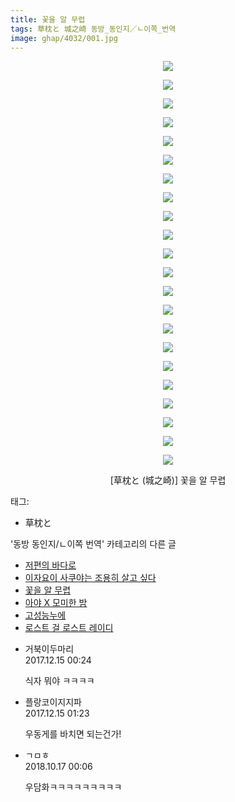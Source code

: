 ```yaml
---
title: 꽃을 알 무렵
tags: 草枕と 城之崎 동방_동인지／ㄴ이쪽_번역
image: ghap/4032/001.jpg
---
```

<div class="article">
<p style="text-align: center; clear: none; float: none;"><img src="{{ site.nasurl }}/ghap/4032/001.jpg"/></p>
<p style="text-align: center; clear: none; float: none;"><img src="{{ site.nasurl }}/ghap/4032/002.jpg"/></p>
<p style="text-align: center; clear: none; float: none;"><img src="{{ site.nasurl }}/ghap/4032/003.jpg"/></p>
<p style="text-align: center; clear: none; float: none;"><img src="{{ site.nasurl }}/ghap/4032/004.jpg"/></p>
<p style="text-align: center; clear: none; float: none;"><img src="{{ site.nasurl }}/ghap/4032/005.jpg"/></p>
<p style="text-align: center; clear: none; float: none;"><img src="{{ site.nasurl }}/ghap/4032/006.jpg"/></p>
<p style="text-align: center; clear: none; float: none;"><img src="{{ site.nasurl }}/ghap/4032/007.jpg"/></p>
<p style="text-align: center; clear: none; float: none;"><img src="{{ site.nasurl }}/ghap/4032/008.jpg"/></p>
<p style="text-align: center; clear: none; float: none;"><img src="{{ site.nasurl }}/ghap/4032/009.jpg"/></p>
<p style="text-align: center; clear: none; float: none;"><img src="{{ site.nasurl }}/ghap/4032/010.jpg"/></p>
<p style="text-align: center; clear: none; float: none;"><img src="{{ site.nasurl }}/ghap/4032/011.jpg"/></p>
<p style="text-align: center; clear: none; float: none;"><img src="{{ site.nasurl }}/ghap/4032/012.jpg"/></p>
<p style="text-align: center; clear: none; float: none;"><img src="{{ site.nasurl }}/ghap/4032/013.jpg"/></p>
<p style="text-align: center; clear: none; float: none;"><img src="{{ site.nasurl }}/ghap/4032/014.jpg"/></p>
<p style="text-align: center; clear: none; float: none;"><img src="{{ site.nasurl }}/ghap/4032/015.jpg"/></p>
<p style="text-align: center; clear: none; float: none;"><img src="{{ site.nasurl }}/ghap/4032/016.jpg"/></p>
<p style="text-align: center; clear: none; float: none;"><img src="{{ site.nasurl }}/ghap/4032/017.jpg"/></p>
<p style="text-align: center; clear: none; float: none;"><img src="{{ site.nasurl }}/ghap/4032/018.jpg"/></p>
<p style="text-align: center; clear: none; float: none;"><img src="{{ site.nasurl }}/ghap/4032/019.jpg"/></p>
<p style="text-align: center; clear: none; float: none;"><img src="{{ site.nasurl }}/ghap/4032/020.jpg"/></p>
<p style="text-align: center; clear: none; float: none;"><img src="{{ site.nasurl }}/ghap/4032/021.jpg"/></p>
<p style="text-align: center; clear: none; float: none;"><img src="{{ site.nasurl }}/ghap/4032/022.jpg"/></p>
<p style="text-align: center; clear: none; float: none;">[草枕と (城之崎)] 꽃을 알 무렵</p>
</div><div class="tagTrail">
<p>태그: </p>
<ul>
<li>草枕と</li>
</ul>
</div><div class="another">
<p>'동방 동인지/ㄴ이쪽 번역' 카테고리의 다른 글</p>
<ul>
<li><a href="/2017-12-20-ghap_4056">저편의 바다로</a></li>
<li><a href="/2017-12-19-ghap_4055">이자요이 사쿠야는 조용히 살고 싶다</a></li>
<li><a href="/2017-12-14-ghap_4032">꽃을 알 무렵</a></li>
<li><a href="/2017-12-10-ghap_4026">아야 X 모미한 밤</a></li>
<li><a href="/2017-11-27-ghap_3998">고성능누에</a></li>
<li><a href="/2017-11-24-ghap_3958">로스트 걸 로스트 레이디</a></li>
</ul>
</div><div class="cb_module cb_fluid">
<div class="cb_wrt cb_profile">
<div class="comment">
<ul>
<li class="cb_thumb_off" id="comment15152363">
<div class="cb_comment_area">
<div class="cb_info_area">
<div class="cb_section">
<span class="cb_nick_name">거북이두마리</span>
</div>
<div class="cb_section">
<span class="cb_date">2017.12.15 00:24 </span>
</div>
</div>
<div class="cb_dsc_comment">
<p class="cb_dsc">
											식자 뭐야 ㅋㅋㅋㅋ
										</p>
</div>
</div></li>
<li class="cb_thumb_off" id="comment15152414">
<div class="cb_comment_area">
<div class="cb_info_area">
<div class="cb_section">
<span class="cb_nick_name">플랑코이지지파</span>
</div>
<div class="cb_section">
<span class="cb_date">2017.12.15 01:23 </span>
</div>
</div>
<div class="cb_dsc_comment">
<p class="cb_dsc">
											우동게를 바치면 되는건가!
										</p>
</div>
</div></li>
<li class="cb_thumb_off" id="comment15356819">
<div class="cb_comment_area">
<div class="cb_info_area">
<div class="cb_section">
<span class="cb_nick_name">ㄱㅁㅎ</span>
</div>
<div class="cb_section">
<span class="cb_date">2018.10.17 00:06 </span>
</div>
</div>
<div class="cb_dsc_comment">
<p class="cb_dsc">
											우담화ㅋㅋㅋㅋㅋㅋㅋㅋㅋ
										</p>
</div>
</div></li>
</ul>
</div>
</div><!-- commentList close -->
</div>
